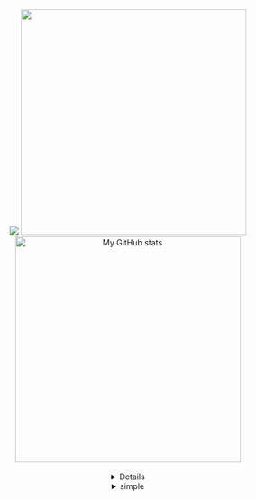<div align='center'>
  <img src="https://capsule-render.vercel.app/api?type=Waving&color=auto&height=200&section=header&text=BaeJoonSoo&fontSize=50&fontAlign=80&fontAlignY=30&animation=twinkling&desc=Front-end%20Developer&descAlign=85&descAlignY=50&fontColor=FFFFFF"/>
  
  <img src="https://github-readme-stats.vercel.app/api/top-langs/?username=baejoonsoo&langs_count=10&layout=compact&icon_color=2d77dc&title_color=2d77dc&text_color=ffffff&bg_color=0d1117" width=400px/>
  <br>
  <img align="center" alt="My GitHub stats" src="https://github-readme-stats.qwerty541.vercel.app/api?username=baejoonsoo&show_icons=true&include_all_commits=true&count_private=true&cache_seconds=1800&icon_color=2d77dc&title_color=2d77dc&text_color=ffffff&bg_color=0d1117" width=400px/>
  <br>
  <br>
  
  <details>
    <summary>Details</summary>
    
  # Who am I?
    
  대덕SW마이스터고등학교에 2학년으로 재학 중 입니다.
  <br>
  nextJS를 주로 사용하여 front-end를 공부하고 있습니다
    
  
  # Language
    
  typeScript로 front-end 개발을 하고 있습니다.
  
  # Framwork & Platform & Library
  
  현재 next를 위주로 사용하고 있으며
  <br/>
  npm보다는 yarn을 주로 이용하고 있습니다
  
   # Tool  
   visual studio code를 이용하고 개발하고 있습니다.
  <br/>
    
  협업을 위해 Notion과 slack를 사용하고 있습니다.
     
  # Operating System
    
  2021년 초에는 windows를 <br>
  이후 2022년 1월 초반까지 모든 프로그래밍은 Ubuntu 환경에서 개발을 이어나갔으며 <br/>
  2022년 1월부터 MacOS 환경에서 개발을 이어나가고 있습니다.
    
  </details>
  
  <details>
    <summary>simple</summary>
  
  ## Language
  ![C](https://img.shields.io/badge/c-%2300599C.svg?style=flat-square&logo=c&logoColor=white)
  ![C++](https://img.shields.io/badge/c++-%2300599C.svg?style=flat-square&logo=c%2B%2B&logoColor=white)
  ![python](https://img.shields.io/badge/python-3776AB.svg?style=flat-square&logo=python&logoColor=white)

  ![JavaScript](https://img.shields.io/badge/javaScript-%23323330.svg?style=flat-square&logo=javascript&logoColor=%23F7DF1E)
  ![TypeScript](https://img.shields.io/badge/typeScript-%23007ACC.svg?style=flat-square&logo=typescript&logoColor=white)

  ![HTML5](https://img.shields.io/badge/html5-%23E34F26.svg?style=flat-square&logo=html5&logoColor=white)
  ![CSS3](https://img.shields.io/badge/css3-%231572B6.svg?style=flat-square&logo=css3&logoColor=white)

  ## Framwork & Platform & Library
  ![React](https://img.shields.io/badge/react-%2320232a.svg?style=flat-square&logo=react&logoColor=%2361DAFB)
  ![NextJS](https://img.shields.io/badge/Next-black?style=flat-square&logo=next.js&logoColor=white)
  ![YARN](https://img.shields.io/badge/yarn-%23000000.svg?style=flat-square&logo=yarn&logoColor=white)

  ## Tool
  ![Visual Studio Code](https://img.shields.io/badge/Visual%20Studio%20Code-0078d7.svg?style=flat-square&logo=visual-studio-code&logoColor=white)
  ![Git](https://img.shields.io/badge/git-%23F05033.svg?style=flat-square&logo=git&logoColor=white)
  ![GitHub](https://img.shields.io/badge/github-%23121011.svg?style=flat-square&logo=github&logoColor=white)
  <br>
  ![Notion](https://img.shields.io/badge/Notion-%23000000.svg?style=flat-square&logo=notion&logoColor=white)
  ![slack](https://img.shields.io/badge/slack-4A154B.svg?style=flat-square&logo=slack&logoColor=white)
  ![ESLint](https://img.shields.io/badge/ESLint-4B3263?style=flat-square&logo=eslint&logoColor=white)

  ## Operating System
  ![Ubuntu](https://img.shields.io/badge/Ubuntu-E95420?style=flat-square&logo=ubuntu&logoColor=white)
  ![Windows](https://img.shields.io/badge/Windows-0078D6?style=flat-square&logo=windows&logoColor=white)
  ![MacOS](https://img.shields.io/badge/MacOS-000000?style=flat-square&logo=macOS&logoColor=white)
  </details>
</div>
